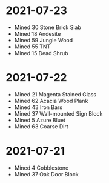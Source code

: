 # 2021-07-23

* Mined 30 Stone Brick Slab
* Mined 18 Andesite
* Mined 59 Jungle Wood
* Mined 55 TNT
* Mined 15 Dead Shrub

# 2021-07-22

* Mined 21 Magenta Stained Glass
* Mined 62 Acacia Wood Plank
* Mined 43 Iron Bars
* Mined 37 Wall-mounted Sign Block
* Mined 5 Azure Bluet
* Mined 63 Coarse Dirt

# 2021-07-21

* Mined 4 Cobblestone
* Mined 37 Oak Door Block

